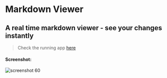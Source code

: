 # Markdown Viewer
## A real time markdown viewer - see your changes instantly
> Check the running app [here](https://delicate-mockingbird.glitch.me/)

#### Screenshot:
![screenshot 60](https://user-images.githubusercontent.com/33368759/49592021-0c34d600-f996-11e8-854b-d6e60b7457d1.png)
